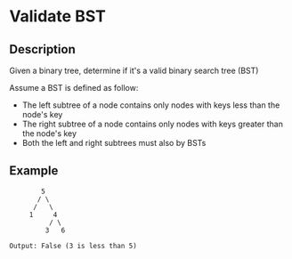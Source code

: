# Validate BST

## Description

Given a binary tree, determine if it's a valid binary search tree (BST)

Assume a BST is defined as follow:

- The left subtree of a node contains only nodes with keys less than the node's key
- The right subtree of a node contains only nodes with keys greater than the node's key
- Both the left and right subtrees must also by BSTs

## Example

```
        5
       / \
      /   \
     1     4
          / \
         3   6
 
Output: False (3 is less than 5) 
```
